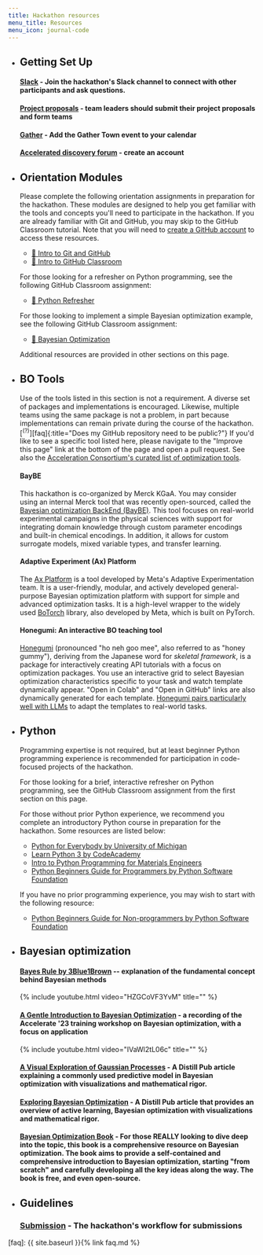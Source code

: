 ```yaml
---
title: Hackathon resources
menu_title: Resources
menu_icon: journal-code
---
```


<ul class="grid">

<li class="resource-block" markdown="1">

## Getting Set Up

#### [Slack](https://join.slack.com/share/enQtNjY0MDE3Njc1NjYxMS01NjJlYWJlNTY1ZDcwYTYxMTRhMTIzYTI4NDRlMmY3NzI2MjlmOGQ0NWQzY2RhZTQwMTQ4YjMxNGIwYjNiMmRj) - Join the hackathon's Slack channel to connect with other participants and ask questions.

#### [Project proposals](_/../submission.md) - team leaders should submit their project proposals and form teams

#### [Gather](https://app.gather.town/events/aWWEyxSfRJGgvVwT3rSA) - Add the Gather Town event to your calendar

####  [Accelerated discovery forum](https://accelerated-discovery.discourse.group/) - create an account

</li>

<li class="resource-block" markdown="1">

## Orientation Modules

Please complete the following orientation assignments in preparation for the hackathon. These modules are designed to help you get familiar with the tools and concepts you'll need to participate in the hackathon. If you are already familiar with Git and GitHub, you may skip to the GitHub Classroom tutorial. Note that you will need to [create a GitHub account](https://github.com/join) to access these resources.

- [📝 Intro to Git and GitHub](https://classroom.github.com/a/2rswOlPi)
- [📝 Intro to GitHub Classroom](https://classroom.github.com/a/EaTuZ8L8)

For those looking for a refresher on Python programming, see the following GitHub Classroom assignment:

- [📝 Python Refresher](https://classroom.github.com/a/XFCJVXYP)

For those looking to implement a simple Bayesian optimization example, see the following GitHub Classroom assignment:

- [📝 Bayesian Optimization](https://classroom.github.com/a/TlzXth_g)

Additional resources are provided in other sections on this page.

</li>

<li class="resource-block" markdown="1">

## BO Tools

Use of the tools listed in this section is not a requirement. A diverse set of packages and implementations is encouraged. Likewise, multiple teams using the same package is not a problem, in part because implementations can remain private during the course of the hackathon.[<sup>(?)</sup>][faq]{:title="Does my GitHub repository need to be public?"} If you'd like to see a specific tool listed here, please navigate to the "Improve this page" link at the bottom of the page and open a pull request. See also the [Acceleration Consortium's curated list of optimization tools](https://github.com/AccelerationConsortium/awesome-self-driving-labs#optimization).

#### BayBE
This hackathon is co-organized by Merck KGaA. You may consider using an internal Merck tool that was recently open-sourced, called the [Bayesian optimization BackEnd (BayBE)](https://github.com/emdgroup/baybe). This tool focuses on real-world experimental campaigns in the physical sciences with support for integrating domain knowledge through custom parameter encodings and built-in chemical encodings. In addition, it allows for custom surrogate models, mixed variable types, and transfer learning.

#### Adaptive Experiment (Ax) Platform
The [Ax Platform](https://ax.dev/) is a tool developed by Meta's Adaptive Experimentation team. It is a user-friendly, modular, and actively developed general-purpose Bayesian optimization platform with support for simple and advanced optimization tasks. It is a high-level wrapper to the widely used [BoTorch](https://botorch.org/) library, also developed by Meta, which is built on PyTorch.

#### Honegumi: An interactive BO teaching tool
[Honegumi](https://honegumi.readthedocs.io/en/latest/) (pronounced "ho neh goo mee", also referred to as "honey gummy"), deriving from the Japanese word for _skeletal framework_, is a package for interactively creating API tutorials with a focus on optimization packages. You use an interactive grid to select Bayesian optimization characteristics specific to your task and watch template dynamically appear. "Open in Colab" and "Open in GitHub" links are also dynamically generated for each template. [Honegumi pairs particularly well with LLMs](https://youtu.be/rnI2BvGgP9o) to adapt the templates to real-world tasks.

</li>

<li class="resource-block" markdown="1">

## Python

Programming expertise is not required, but at least beginner Python programming experience is recommended for participation in code-focused projects of the hackathon.

For those looking for a brief, interactive refresher on Python programming, see the GitHub Classroom assignment from the first section on this page.

For those without prior Python experience, we recommend you complete an introductory Python course in preparation for the hackathon. Some resources are listed below:

- [Python for Everybody by University of Michigan](https://www.coursera.org/specializations/python)
- [Learn Python 3 by CodeAcademy](https://www.codecademy.com/learn/learn-python-3)
- [Intro to Python Programming for Materials Engineers](https://youtube.com/playlist?list=PLL0SWcFqypCmkHClksnGlab3wglEVMqNN)
- [Python Beginners Guide for Programmers by Python Software Foundation](https://wiki.python.org/moin/BeginnersGuide/Programmers)

If you have no prior programming experience, you may wish to start with the following resource:
- [Python Beginners Guide for Non-programmers by Python Software Foundation](https://www.python.org/about/gettingstarted/)

</li>

<li class="resource-block" markdown="1">

## Bayesian optimization

#### [Bayes Rule by 3Blue1Brown](https://youtu.be/HZGCoVF3YvM) -- explanation of the fundamental concept behind Bayesian methods

{% include youtube.html video="HZGCoVF3YvM" title="" %}

#### [A Gentle Introduction to Bayesian Optimization](https://youtu.be/IVaWl2tL06c) - a recording of the Accelerate '23 training workshop on Bayesian optimization, with a focus on application

{% include youtube.html video="IVaWl2tL06c" title="" %}

#### [A Visual Exploration of Gaussian Processes](https://distill.pub/2019/visual-exploration-gaussian-processes/) - A Distill Pub article explaining a commonly used predictive model in Bayesian optimization with visualizations and mathematical rigor.

#### [Exploring Bayesian Optimization](https://distill.pub/2020/bayesian-optimization/) - A Distill Pub article that provides an overview of active learning, Bayesian optimization with visualizations and mathematical rigor.

#### [Bayesian Optimization Book](https://bayesoptbook.com/) - For those REALLY looking to dive deep into the topic, this book is a comprehensive resource on Bayesian optimization. The book aims to provide a self-contained and comprehensive introduction to Bayesian optimization, starting "from scratch" and carefully developing all the key ideas along the way. The book is free, and even open-source.

</li>

<li class="resource-block" markdown="1">

## Guidelines

### [Submission](_/../resources/submission.md) - The hackathon's workflow for submissions

</li>

</ul>

[faq]: {{ site.baseurl }}{% link faq.md %}